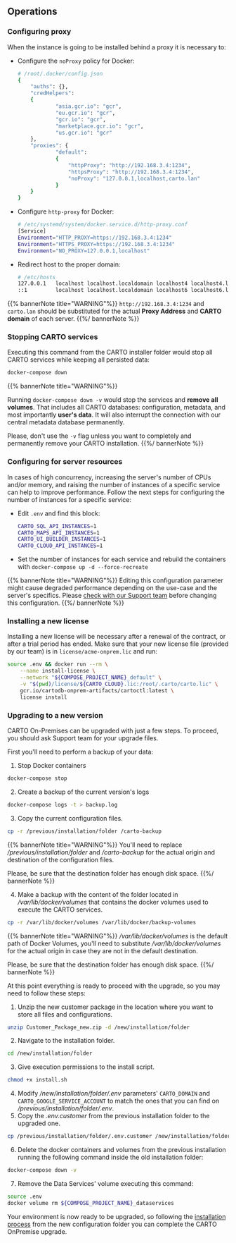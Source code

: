 ## Operations

### Configuring proxy

When the instance is going to be installed behind a proxy it is necessary to:

* Configure the `noProxy` policy for Docker:
	```bash
	# /root/.docker/config.json
	{
		"auths": {},
		"credHelpers":
		{
      			"asia.gcr.io": "gcr",
       			"eu.gcr.io": "gcr",
       			"gcr.io": "gcr",
       			"marketplace.gcr.io": "gcr",
       			"us.gcr.io": "gcr"
		},
		"proxies": {
      			"default":
       			{
       				"httpProxy": "http://192.168.3.4:1234",
       				"httpsProxy": "http://192.168.3.4:1234",
       				"noProxy": "127.0.0.1,localhost,carto.lan"
      			}
		}
	}
	```
* Configure `http-proxy` for Docker:
	```bash
	# /etc/systemd/system/docker.service.d/http-proxy.conf
	[Service]
	Environment="HTTP_PROXY=https://192.168.3.4:1234"
	Environment="HTTPS_PROXY=https://192.168.3.4:1234"
	Environment="NO_PROXY=127.0.0.1,localhost"
	```
* Redirect host to the proper domain:
   ```bash
   # /etc/hosts
   127.0.0.1   localhost localhost.localdomain localhost4 localhost4.localdomain4 carto.lan
   ::1         localhost localhost.localdomain localhost6 localhost6.localdomain6 carto.lan
   ```
{{% bannerNote title="WARNING"%}}
`http://192.168.3.4:1234` and `carto.lan` should be substituted for the actual **Proxy Address** and **CARTO domain** of each server.
{{%/ bannerNote %}}

### Stopping CARTO services

Executing this command from the CARTO installer folder would stop all CARTO services while keeping all persisted data:

```bash
docker-compose down
```

{{% bannerNote title="WARNING"%}}

Running `docker-compose down -v` would stop the services and **remove all volumes**. That includes all CARTO databases: configuration, metadata, and most importantly **user's data**. It will also interrupt the connection with our central metadata database permanently. 

Please, don't use the `-v` flag unless you want to completely and permanently remove your CARTO installation.
{{%/ bannerNote %}}


<!-- 
### Upgrading

Upgrading the installation requires a new installer package provided by the CARTO team. Follow these steps to have your instance updated


### Persisting configuration across upgrades

Using `.env.customer` file to persist configuration
-->

### Configuring for server resources

In cases of high concurrency, increasing the server's number of CPUs and/or memory, and raising the number of instances of a specific service can help to improve performance. Follow the next steps for configuring the number of instances for a specific service:

* Edit `.env` and find this block:
	```bash
	CARTO_SQL_API_INSTANCES=1
	CARTO_MAPS_API_INSTANCES=1
	CARTO_UI_BUILDER_INSTANCES=1
	CARTO_CLOUD_API_INSTANCES=1
	```
* Set the number of instances for each service and rebuild the containers with `docker-compose up -d --force-recreate`

{{% bannerNote title="WARNING"%}}
Editing this configuration parameter might cause degraded performance depending on the use-case and the server's specifics. Please [check with our Support team](mailto:enterprise-support@carto.com) before changing this configuration.
{{%/ bannerNote %}}

### Installing a new license

Installing a new license will be necessary after a renewal of the contract, or after a trial period has ended.
Make sure that your new license file (provided by our team) is in `license/acme-onprem.lic` and run:

```bash
source .env && docker run --rm \
    --name install-license \
    --network "${COMPOSE_PROJECT_NAME}_default" \
    -v "$(pwd)/license/${CARTO_CLOUD}.lic:/root/.carto/carto.lic" \
    gcr.io/cartodb-onprem-artifacts/cartoctl:latest \
    license install
```


### Upgrading to a new version

CARTO On-Premises can be upgraded with just a few steps. To proceed, you should ask Support team for your upgrade files.

First you'll need to perform a backup of your data:

1. Stop Docker containers
```bash
docker-compose stop
```
2. Create a backup of the current version's logs
```bash
docker-compose logs -t > backup.log
```
3. Copy the current configuration files.
```bash
cp -r /previous/installation/folder /carto-backup
```
{{% bannerNote title="WARNING"%}}
You'll need to replace */previous/installation/folder* and */carto-backup* for the actual origin and destination of the configuration files.

Please, be sure that the destination folder has enough disk space.
{{%/ bannerNote %}}

4. Make a backup with the content of the folder located in */var/lib/docker/volumes* that contains the docker volumes used to execute the CARTO services.
```bash
cp -r /var/lib/docker/volumes /var/lib/docker/backup-volumes
```
{{% bannerNote title="WARNING"%}}
*/var/lib/docker/volumes* is the default path of Docker Volumes, you'll need to substitute */var/lib/docker/volumes* for the actual origin in case they are not in the default destination.

Please, be sure that the destination folder has enough disk space.
{{%/ bannerNote %}}

At this point everything is ready to proceed with the upgrade, so you may need to follow these steps:

1. Unzip the new customer package in the location where you want to store all files and configurations.
```bash
unzip Customer_Package_new.zip -d /new/installation/folder
```
2. Navigate to the installation folder.
```bash
cd /new/installation/folder
```
3. Give execution permissions to the install script.
```bash
chmod +x install.sh
```
4. Modify */new/installation/folder/.env* parameters' `CARTO_DOMAIN` and `CARTO_GOOGLE_SERVICE_ACCOUNT` to match the ones that you can find on */previous/installation/folder/.env*.
5. Copy the *.env.customer* from the previous installation folder to the upgraded one.
```bash
cp /previous/installation/folder/.env.customer /new/installation/folder
```
6. Delete the docker containers and volumes from the previous installation running the following command inside the old installation folder:
```bash
docker-compose down -v
```
7. Remove the Data Services' volume executing this command:
```bash
source .env
docker volume rm ${COMPOSE_PROJECT_NAME}_dataservices
```
Your environment is now ready to be upgraded, so following the [installation process](https://docs.carto.com/deployment-options/custom-deployment/installation/#installation-of-the-carto-package) from the new configuration folder you can complete the CARTO OnPremise upgrade.